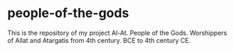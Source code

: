 # people-of-the-gods
This is the repository of my project Al-At. People of the Gods. Worshippers of Allat and Atargatis from 4th century. BCE to 4th century CE. 
